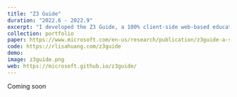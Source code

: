 ```yaml
---
title: "Z3 Guide"
duration: "2022.6 - 2022.9"
excerpt: "I developed the Z3 Guide, a 100% client-side web-based educational environment for logic modeling with the Z3 SMT solver. The development of Z3Guide adopted an iterative design with Z3 educators. Since deployment, it has been well perceived by educators and students of logic modeling and Z3. It is also a first step towards reviving rise4fun, a legacy web environment for research tools developed at RiSE @ Microsoft Research. This work was done during my internship in summer 2022 at Microsoft Research. See [my fork](https://rlisahuang.com/z3guide) of the version concluded at the end of my internship, or [here](https://microsoft.github.io/z3guide) for the most recent official Z3 Guide."
collection: portfolio
paper: https://www.microsoft.com/en-us/research/publication/z3guide-a-scalable-student-centered-and-extensible-educational-environment-for-logic-modeling/
code: https://rlisahuang.com/z3guide
demo:
image: z3guide.png
web: https://microsoft.github.io/z3guide/
---
```


Coming soon

